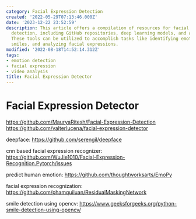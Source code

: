 ```yaml
---
category: Facial Expression Detection
created: '2022-05-29T07:13:46.000Z'
date: '2023-12-22 23:52:59'
description: This article offers a compilation of resources for facial expression
  detection, including GitHub repositories, deep learning models, and a Python library.
  These tools can be utilized to accomplish tasks like identifying emotions, detecting
  smiles, and analyzing facial expressions.
modified: '2022-08-18T14:52:14.312Z'
tags:
- emotion detection
- facial expression
- video analysis
title: Facial Expression Detector
---
```


# Facial Expression Detector

https://github.com/MauryaRitesh/Facial-Expression-Detection
https://github.com/valterlucena/facial-expression-detector

deepface:
https://github.com/serengil/deepface

cnn based facial expression recognizer:
https://github.com/WuJie1010/Facial-Expression-Recognition.Pytorch/issues

predict human emotion:
https://github.com/thoughtworksarts/EmoPy

facial expression recognization:
https://github.com/phamquiluan/ResidualMaskingNetwork

smile detection using opencv: 
https://www.geeksforgeeks.org/python-smile-detection-using-opencv/

